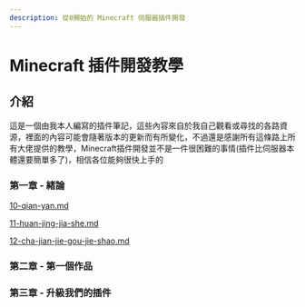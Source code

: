 ```yaml
---
description: 從0開始的 Minecraft 伺服器插件開發
---
```


# Minecraft 插件開發教學

## 介紹

這是一個由我本人編寫的插件筆記，這些內容來自於我自己觀看或尋找的各路資源，裡面的內容可能會隨著版本的更新而有所變化，不過還是感謝所有這條路上所有大佬提供的教學，Minecraft插件開發並不是一件很困難的事情(插件比伺服器本體還要簡單多了)，相信各位能夠很快上手的

### 第一章 - 緒論

[10-qian-yan.md](minecraft-cha-jian-kai-fa-jiao-xue/di-yi-zhang-xu-lun/10-qian-yan.md "mention")

[11-huan-jing-jia-she.md](minecraft-cha-jian-kai-fa-jiao-xue/di-yi-zhang-xu-lun/11-huan-jing-jia-she.md "mention")

[12-cha-jian-jie-gou-jie-shao.md](minecraft-cha-jian-kai-fa-jiao-xue/di-yi-zhang-xu-lun/12-cha-jian-jie-gou-jie-shao.md "mention")

### 第二章 - 第一個作品

### 第三章 - 升級我們的插件
